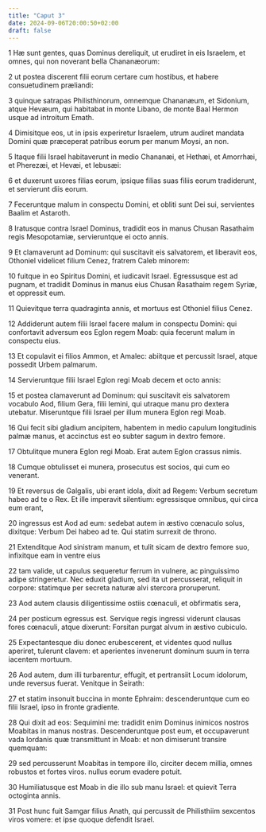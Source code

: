 ```yaml
---
title: "Caput 3"
date: 2024-09-06T20:00:50+02:00
draft: false
---
```



1 Hæ sunt gentes, quas Dominus dereliquit, ut erudiret in eis Israelem, et omnes, qui non noverant bella Chananæorum:

2 ut postea discerent filii eorum certare cum hostibus, et habere consuetudinem præliandi:

3 quinque satrapas Philisthinorum, omnemque Chananæum, et Sidonium, atque Hevæum, qui habitabat in monte Libano, de monte Baal Hermon usque ad introitum Emath.

4 Dimisitque eos, ut in ipsis experiretur Israelem, utrum audiret mandata Domini quæ præceperat patribus eorum per manum Moysi, an non.

5 Itaque filii Israel habitaverunt in medio Chananæi, et Hethæi, et Amorrhæi, et Pherezæi, et Hevæi, et Iebusæi:

6 et duxerunt uxores filias eorum, ipsique filias suas filiis eorum tradiderunt, et servierunt diis eorum.

7 Feceruntque malum in conspectu Domini, et obliti sunt Dei sui, servientes Baalim et Astaroth.

8 Iratusque contra Israel Dominus, tradidit eos in manus Chusan Rasathaim regis Mesopotamiæ, servieruntque ei octo annis.

9 Et clamaverunt ad Dominum: qui suscitavit eis salvatorem, et liberavit eos, Othoniel videlicet filium Cenez, fratrem Caleb minorem:

10 fuitque in eo Spiritus Domini, et iudicavit Israel. Egressusque est ad pugnam, et tradidit Dominus in manus eius Chusan Rasathaim regem Syriæ, et oppressit eum.

11 Quievitque terra quadraginta annis, et mortuus est Othoniel filius Cenez.

12 Addiderunt autem filii Israel facere malum in conspectu Domini: qui confortavit adversum eos Eglon regem Moab: quia fecerunt malum in conspectu eius.

13 Et copulavit ei filios Ammon, et Amalec: abiitque et percussit Israel, atque possedit Urbem palmarum.

14 Servieruntque filii Israel Eglon regi Moab decem et octo annis:

15 et postea clamaverunt ad Dominum: qui suscitavit eis salvatorem vocabulo Aod, filium Gera, filii Iemini, qui utraque manu pro dextera utebatur. Miseruntque filii Israel per illum munera Eglon regi Moab.

16 Qui fecit sibi gladium ancipitem, habentem in medio capulum longitudinis palmæ manus, et accinctus est eo subter sagum in dextro femore.

17 Obtulitque munera Eglon regi Moab. Erat autem Eglon crassus nimis.

18 Cumque obtulisset ei munera, prosecutus est socios, qui cum eo venerant.

19 Et reversus de Galgalis, ubi erant idola, dixit ad Regem: Verbum secretum habeo ad te o Rex. Et ille imperavit silentium: egressisque omnibus, qui circa eum erant,

20 ingressus est Aod ad eum: sedebat autem in æstivo cœnaculo solus, dixitque: Verbum Dei habeo ad te. Qui statim surrexit de throno.

21 Extenditque Aod sinistram manum, et tulit sicam de dextro femore suo, infixitque eam in ventre eius

22 tam valide, ut capulus sequeretur ferrum in vulnere, ac pinguissimo adipe stringeretur. Nec eduxit gladium, sed ita ut percusserat, reliquit in corpore: statimque per secreta naturæ alvi stercora proruperunt.

23 Aod autem clausis diligentissime ostiis cœnaculi, et obfirmatis sera,

24 per posticum egressus est. Servique regis ingressi viderunt clausas fores cœnaculi, atque dixerunt: Forsitan purgat alvum in æstivo cubiculo.

25 Expectantesque diu donec erubescerent, et videntes quod nullus aperiret, tulerunt clavem: et aperientes invenerunt dominum suum in terra iacentem mortuum.

26 Aod autem, dum illi turbarentur, effugit, et pertransiit Locum idolorum, unde reversus fuerat. Venitque in Seirath:

27 et statim insonuit buccina in monte Ephraim: descenderuntque cum eo filii Israel, ipso in fronte gradiente.

28 Qui dixit ad eos: Sequimini me: tradidit enim Dominus inimicos nostros Moabitas in manus nostras. Descenderuntque post eum, et occupaverunt vada Iordanis quæ transmittunt in Moab: et non dimiserunt transire quemquam:

29 sed percusserunt Moabitas in tempore illo, circiter decem millia, omnes robustos et fortes viros. nullus eorum evadere potuit.

30 Humiliatusque est Moab in die illo sub manu Israel: et quievit Terra octoginta annis.

31 Post hunc fuit Samgar filius Anath, qui percussit de Philisthiim sexcentos viros vomere: et ipse quoque defendit Israel.

